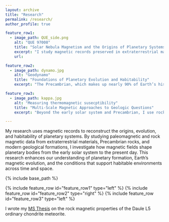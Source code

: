 ```yaml
---
layout: archive
title: "Research"
permalink: /research/
author_profile: true

feature_row1:
  - image_path: QUE_side.png
    alt: "QUE 97008"
    title: "Solar Nebula Magnetism and the Origins of Planetary Systems"
    excerpt: "I study magnetic records preserved in extraterrestrial materials, such as meteorites and asteroid samples to understand the magnetic environment of the early solar system. These samples offer a rare opportunity to investigate the role of magnetic fields in the evolution of the protoplanetary disk, planetesimal formation, and early planetary dynamics. This research helps constrain theoretical models of solar system evolution and provides comparative insight into the formation of exoplanetary systems."
    url: 

feature_row2:
  - image_path: dynamo.jpg
    alt: "Geodynamo"
    title: "Foundations of Planetary Evolution and Habitability"
    excerpt: "The Precambrian, which makes up nearly 90% of Earth’s history, includes major events such as the initiation of plate tectonics, the formation of the inner core, and the rise of atmospheric oxygen and life. Despite its importance, paleointensity data from this era are extremely limited. I work to address this gap by recovering high-quality paleointensity records from Precambrian rocks, enabling us to probe the long-term evolution of Earth’s magnetic field and its implications for the thermal, geodynamic, and habitability history of the planet."

feature_row3:
  - image_path: kappa.jpg
    alt: "Measuring thermomagnetic susecptibility"
    title: "Multi-Scale Magnetic Approaches to Geologic Questions"
    excerpt: "Beyond the early solar system and Precambrian, I use rock magnetic and paleomagnetic tools to tackle a wide range of geoscientific problems. I apply these methods to characterize mineralogy and alteration histories, date geologic events, reconstruct past environmental conditions, and provide constraints on the rates of volcanic, sedimentary, and tectonic processes."

---
```


My research uses magnetic records to reconstruct the origins, evolution, and habitability of planetary systems. By studying paleomagnetic and rock magnetic data from extraterrestrial materials, Precambrian rocks, and modern geological formations, I investigate how magnetic fields shape planetary bodies from the early solar system to the present day. This research enhances our understanding of planetary formation, Earth’s magnetic evolution, and the conditions that support habitable environments across time and space.

{% include base_path %}

{% include feature_row id="feature_row1" type="left" %}
{% include feature_row id="feature_row2" type="right" %}
{% include feature_row id="feature_row3" type="left" %}

I wrote my <a href="https://digitalcommons.mtu.edu/etdr/1049/">MS Thesis</a>
on the rock magnetic properties of the Daule L5 ordinary chondrite meteorite.